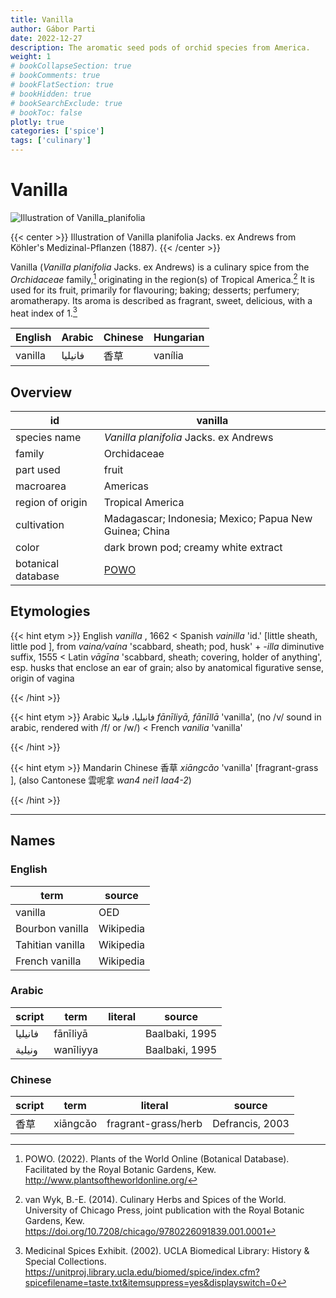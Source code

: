 ```yaml
---
title: Vanilla
author: Gábor Parti
date: 2022-12-27
description: The aromatic seed pods of orchid species from America.
weight: 1
# bookCollapseSection: true
# bookComments: true
# bookFlatSection: true
# bookHidden: true
# bookSearchExclude: true
# bookToc: false
plotly: true
categories: ['spice']
tags: ['culinary']
---
```


# Vanilla

![Illustration of Vanilla_planifolia](/images/kohler/vanilla.png)

{{< center >}}
Illustration of Vanilla planifolia Jacks. ex Andrews from Köhler's Medizinal-Pflanzen (1887).
{{< /center >}}

Vanilla (*Vanilla planifolia* Jacks. ex Andrews) is a culinary spice from the *Orchidaceae* family,[^powo] originating in the region(s) of Tropical America.[^van_wyk_culinary_2014] It is used for its fruit, primarily for flavouring; baking; desserts; perfumery; aromatherapy. Its aroma is described as fragrant, sweet, delicious, with a heat index of 1.[^ucla_medicinal_2002]

|English| Arabic|Chinese|Hungarian|
|-------|-------|-------|---------|
|vanilla|فانيليا|   香草  | vanília |

## Overview

|        id        |                        vanilla                       |
|------------------|------------------------------------------------------|
|   species name   |        *Vanilla planifolia* Jacks. ex Andrews        |
|      family      |                      Orchidaceae                     |
|     part used    |                         fruit                        |
|     macroarea    |                       Americas                       |
| region of origin |                   Tropical America                   |
|    cultivation   |Madagascar; Indonesia; Mexico; Papua New Guinea; China|
|       color      |         dark brown pod; creamy white extract         |
|botanical database|  [POWO](https://powo.science.kew.org/taxon/262578-2) |

## Etymologies

{{< hint etym >}}
English *vanilla* , 1662 < Spanish *vainilla* 'id.' [little sheath, little pod ], from *vaina/vaína* 'scabbard, sheath; pod, husk' + *-illa* diminutive suffix, 1555 < Latin *vāgīna* 'scabbard, sheath; covering, holder of anything', esp. husks that enclose an ear of grain; also by anatomical figurative sense, origin of vagina



{{< /hint >}}

{{< hint etym >}}
Arabic فانيليا، فانيلا *fānīliyā, fānīllā* 'vanilla', (no /v/ sound in arabic, rendered with /f/ or /w/) < French *vanilia* 'vanilla'



{{< /hint >}}

{{< hint etym >}}
Mandarin Chinese 香草 *xiāngcǎo* 'vanilla' [fragrant-grass ], (also Cantonese 雲呢拿 *wan4 nei1 laa4-2*)



{{< /hint >}}

***

## Names

### English

|      term      |  source |
|----------------|---------|
|     vanilla    |   OED   |
| Bourbon vanilla|Wikipedia|
|Tahitian vanilla|Wikipedia|
| French vanilla |Wikipedia|

### Arabic

| script|   term  |literal|    source    |
|-------|---------|-------|--------------|
|فانيليا| fānīliyā|       |Baalbaki, 1995|
| ونيلية|wanīliyya|       |Baalbaki, 1995|

### Chinese

|script|  term  |      literal      |     source    |
|------|--------|-------------------|---------------|
|  香草  |xiāngcǎo|fragrant-grass/herb|Defrancis, 2003|

[^powo]: POWO. (2022). Plants of the World Online (Botanical Database). Facilitated by the Royal Botanic Gardens, Kew. http://www.plantsoftheworldonline.org/
[^van_wyk_culinary_2014]: van Wyk, B.-E. (2014). Culinary Herbs and Spices of the World. University of Chicago Press, joint publication with the Royal Botanic Gardens, Kew. https://doi.org/10.7208/chicago/9780226091839.001.0001
[^ucla_medicinal_2002]: Medicinal Spices Exhibit. (2002). UCLA Biomedical Library: History & Special Collections. https://unitproj.library.ucla.edu/biomed/spice/index.cfm?spicefilename=taste.txt&itemsuppress=yes&displayswitch=0

